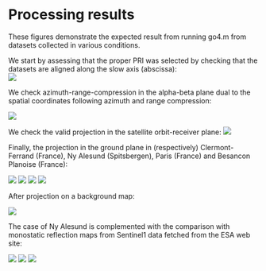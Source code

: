 # Processing results
These figures demonstrate the expected result from running go4.m from datasets collected in various conditions.

We start by assessing that the proper PRI was selected by checking that the
datasets are aligned along the slow axis (abscissa):	
<img src="go4_fig1.png">

We check azimuth-range-compression in the alpha-beta plane dual to the spatial coordinates
following azimuth and range compression:

<img src="go4_fig2.png">

We check the valid projection in the satellite orbit-receiver plane:
<img src="go4_fig3.png">

Finally, the projection in the ground plane in (respectively) Clermont-Ferrand (France), Ny Alesund (Spitsbergen), 
Paris (France) and Besancon Planoise (France):

<img src="go4_fig4_clermont.png">
<img src="go4_fig4_nya.png">
<img src="go4_fig4_paris.png">
<img src="go4_fig4_planoise.png">

After projection on a background map:

<img src="go4_fig4_paris_layout.png">

The case of Ny Alesund is complemented with the comparison with monostatic reflection maps from
Sentinel1 data fetched from the ESA web site:

<img src="go4_fig4_nya_layout.png">
<img src="go4_fig4_nya_layout_S1.png">
<img src="go4_fig4_nya_S1.png">
